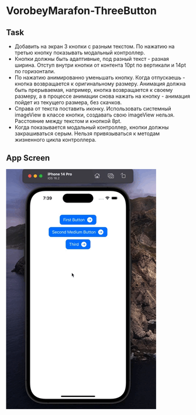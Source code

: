 # VorobeyMarafon-ThreeButton

## Task

- Добавить на экран 3 кнопки с разным текстом. По нажатию на третью кнопку показывать модальный контроллер.
- Кнопки должны быть адаптивные, под разный текст - разная ширина. Отступ внутри кнопки от контента 10pt по вертикали и 14pt по горизонтали.
- По нажатию анимированно уменьшать кнопку. Когда отпускаешь - кнопка возвращается к оригинальному размеру. Анимация должна быть прерываемая, например, кнопка возвращается к своему размеру, а в процессе анимации снова нажать на кнопку - анимация пойдет из текущего размера, без скачков.
- Справа от текста поставить иконку. Использовать системный imageView в классе кнопки, создавать свою imageView нельзя. Расстояние между текстом и кнопкой 8pt.
- Когда показывается модальный контроллер, кнопки должны закрашиваться серым. Нельзя привязываться к методам жизненного цикла контроллера.

## App Screen

![Screen](Documentation/app.gif)
